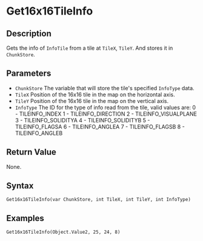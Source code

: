 # Get16x16TileInfo

## Description
Gets the info of `InfoTile` from a tile at `TileX`, `TileY`. And stores it in `ChunkStore`.

## Parameters
- `ChunkStore`
The variable that will store the tile's specified `InfoType` data.
- `TileX`
Position of the 16x16 tile in the map on the horizontal axis.
- `TileY`
Position of the 16x16 tile in the map on the vertical axis.
- `InfoType`
The ID for the type of info read from the tile, valid values are:
    0 - TILEINFO_INDEX
    1 - TILEINFO_DIRECTION
    2 - TILEINFO_VISUALPLANE
    3 - TILEINFO_SOLIDITYA
    4 - TILEINFO_SOLIDITYB
    5 - TILEINFO_FLAGSA
    6 - TILEINFO_ANGLEA
    7 - TILEINFO_FLAGSB
    8 - TILEINFO_ANGLEB

## Return Value
None.

## Syntax
```
Get16x16TileInfo(var ChunkStore, int TileX, int TileY, int InfoType)
```

## Examples
```
Get16x16TileInfo(Object.Value2, 25, 24, 8)
```